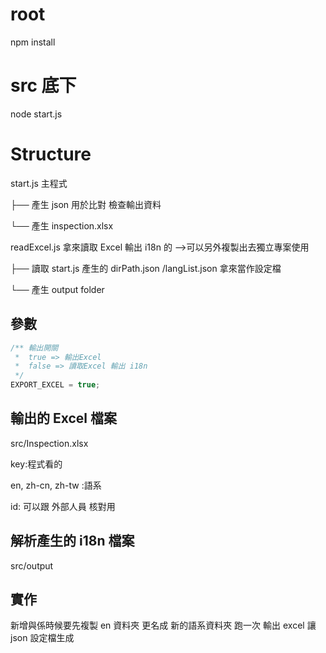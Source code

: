 # root

npm install

# src 底下

node start.js

# Structure

start.js 主程式

├── 產生 json 用於比對 檢查輸出資料

└── 產生 inspection.xlsx

readExcel.js 拿來讀取 Excel 輸出 i18n 的 -->可以另外複製出去獨立專案使用

├── 讀取 start.js 產生的 dirPath.json /langList.json 拿來當作設定檔

└── 產生 output folder

## 參數

```js
/** 輸出開關
 *  true => 輸出Excel
 *  false => 讀取Excel 輸出 i18n
 */
EXPORT_EXCEL = true;
```

## 輸出的 Excel 檔案

src/Inspection.xlsx

key:程式看的

en, zh-cn, zh-tw :語系

id: 可以跟 外部人員 核對用

## 解析產生的 i18n 檔案

src/output

## 實作

新增與係時候要先複製 en 資料夾 更名成 新的語系資料夾
跑一次 輸出 excel 讓 json 設定檔生成
